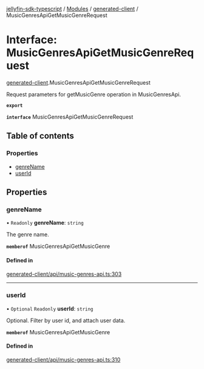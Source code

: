 [jellyfin-sdk-typescript](../README.md) / [Modules](../modules.md) / [generated-client](../modules/generated_client.md) / MusicGenresApiGetMusicGenreRequest

# Interface: MusicGenresApiGetMusicGenreRequest

[generated-client](../modules/generated_client.md).MusicGenresApiGetMusicGenreRequest

Request parameters for getMusicGenre operation in MusicGenresApi.

**`export`**

**`interface`** MusicGenresApiGetMusicGenreRequest

## Table of contents

### Properties

- [genreName](generated_client.MusicGenresApiGetMusicGenreRequest.md#genrename)
- [userId](generated_client.MusicGenresApiGetMusicGenreRequest.md#userid)

## Properties

### genreName

• `Readonly` **genreName**: `string`

The genre name.

**`memberof`** MusicGenresApiGetMusicGenre

#### Defined in

[generated-client/api/music-genres-api.ts:303](https://github.com/thornbill/jellyfin-sdk-typescript/blob/46678c1/src/generated-client/api/music-genres-api.ts#L303)

___

### userId

• `Optional` `Readonly` **userId**: `string`

Optional. Filter by user id, and attach user data.

**`memberof`** MusicGenresApiGetMusicGenre

#### Defined in

[generated-client/api/music-genres-api.ts:310](https://github.com/thornbill/jellyfin-sdk-typescript/blob/46678c1/src/generated-client/api/music-genres-api.ts#L310)
